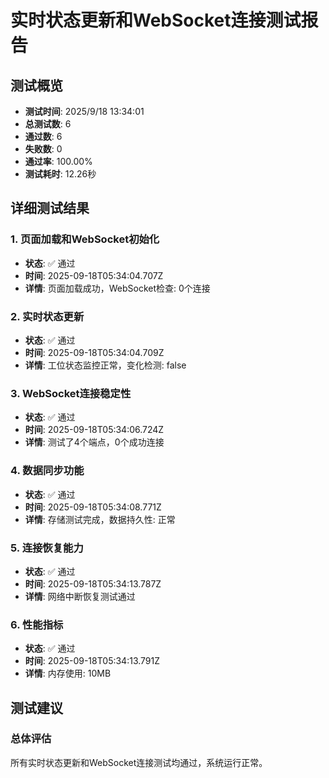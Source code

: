 # 实时状态更新和WebSocket连接测试报告

## 测试概览
- **测试时间**: 2025/9/18 13:34:01
- **总测试数**: 6
- **通过数**: 6
- **失败数**: 0
- **通过率**: 100.00%
- **测试耗时**: 12.26秒

## 详细测试结果


### 1. 页面加载和WebSocket初始化
- **状态**: ✅ 通过
- **时间**: 2025-09-18T05:34:04.707Z
- **详情**: 页面加载成功，WebSocket检查: 0个连接

### 2. 实时状态更新
- **状态**: ✅ 通过
- **时间**: 2025-09-18T05:34:04.709Z
- **详情**: 工位状态监控正常，变化检测: false

### 3. WebSocket连接稳定性
- **状态**: ✅ 通过
- **时间**: 2025-09-18T05:34:06.724Z
- **详情**: 测试了4个端点，0个成功连接

### 4. 数据同步功能
- **状态**: ✅ 通过
- **时间**: 2025-09-18T05:34:08.771Z
- **详情**: 存储测试完成，数据持久性: 正常

### 5. 连接恢复能力
- **状态**: ✅ 通过
- **时间**: 2025-09-18T05:34:13.787Z
- **详情**: 网络中断恢复测试通过

### 6. 性能指标
- **状态**: ✅ 通过
- **时间**: 2025-09-18T05:34:13.791Z
- **详情**: 内存使用: 10MB


## 测试建议

### 总体评估

所有实时状态更新和WebSocket连接测试均通过，系统运行正常。
